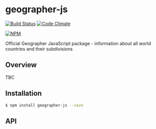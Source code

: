 # geographer-js
[![Build Status](https://travis-ci.org/MenaraSolutions/geographer-js.svg?branch=master)](https://travis-ci.org/MenaraSolutions/geographer-js)
[![Code Climate](https://codeclimate.com/github/MenaraSolutions/geographer-js)](https://codeclimate.com/github/MenaraSolutions/geographer-js)

[![NPM](https://nodei.co/npm/geographer-js.png)](https://npmjs.org/package/geographer-js)

Official Geographer JavaScript package - information about all world countries and their subdivisions

## Overview

TBC

## Installation

```bash
$ npm install geographer-js --save
```

## API
